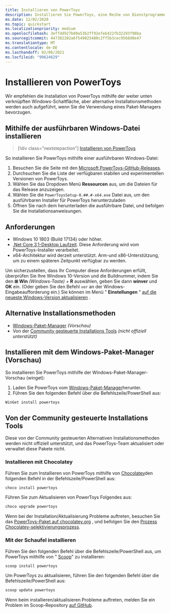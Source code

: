 ```yaml
---
title: Installieren von PowerToys
description: Installieren Sie PowerToys, eine Reihe von Dienstprogrammen für die Anpassung von Windows 10, mithilfe einer ausführbaren Datei oder eines Paket-Managers (winget, Chocolatey, Scoop).
ms.date: 12/02/2020
ms.topic: quickstart
ms.localizationpriority: medium
ms.openlocfilehash: 3effdd927b89a53b2ff92efeb422fb32293f98ba
ms.sourcegitcommit: 447382282a6f549825480c2ff5b3cec9568d0e47
ms.translationtype: MT
ms.contentlocale: de-DE
ms.lasthandoff: 02/06/2021
ms.locfileid: "99624629"
---
```

# <a name="install-powertoys"></a>Installieren von PowerToys

Wir empfehlen die Installation von PowerToys mithilfe der weiter unten verknüpften Windows-Schaltfläche, aber alternative Installationsmethoden werden auch aufgeführt, wenn Sie die Verwendung eines Paket-Managers bevorzugen.

## <a name="install-with-windows-executable-file"></a>Mithilfe der ausführbaren Windows-Datei installieren

> [!div class="nextstepaction"]
> [Installieren von PowerToys](https://aka.ms/installpowertoys)

So installieren Sie PowerToys mithilfe einer ausführbaren Windows-Datei:

1. Besuchen Sie die Seite mit den [Microsoft PowerToys-GitHub-Releases](https://github.com/microsoft/PowerToys/releases/).
2. Durchsuchen Sie die Liste der verfügbaren stabilen und experimentellen Versionen von PowerToys.
3. Wählen Sie das Dropdown Menü **Ressourcen** aus, um die Dateien für das Release anzuzeigen.
4. Wählen Sie die `PowerToysSetup-0.##.#-x64.exe` Datei aus, um den ausführbaren Installer für PowerToys herunterzuladen
5. Öffnen Sie nach dem herunterladen die ausführbare Datei, und befolgen Sie die Installationsanweisungen.

## <a name="requirements"></a>Anforderungen

- Windows 10 1803 (Build 17134) oder höher.
- [.Net Core 3,1-Desktop Laufzeit](https://dotnet.microsoft.com/download/dotnet-core/thank-you/runtime-desktop-3.1.4-windows-x64-installer). Diese Anforderung wird vom PowerToys-Installer verarbeitet.
- x64-Architektur wird derzeit unterstützt. Arm-und x86-Unterstützung, um zu einem späteren Zeitpunkt verfügbar zu werden.

Um sicherzustellen, dass Ihr Computer diese Anforderungen erfüllt, überprüfen Sie Ihre Windows 10-Version und die Buildnummer, indem Sie den **⊞ Win** *(Windows-Taste)*  +  **R** auswählen, geben Sie dann **winver** und **OK** ein. (Oder geben Sie den Befehl `ver` an der Windows-Eingabeaufforderung ein.) Sie können im Menü " **Einstellungen** " [auf die neueste Windows-Version aktualisieren](ms-settings:windowsupdate) .

## <a name="alternative-install-methods"></a>Alternative Installationsmethoden

<!--  - **[Windows executable .exe file](#install-with-windows-executable-file)** *(Recommended)* -->
- [Windows-Paket-Manager](#install-with-windows-package-manager-preview) *(Vorschau)*
- Von der [Community gesteuerte Installations Tools](#community-driven-install-tools) *(nicht offiziell unterstützt)*

## <a name="install-with-windows-package-manager-preview"></a>Installieren mit dem Windows-Paket-Manager (Vorschau)

So installieren Sie PowerToys mithilfe der Windows-Paket-Manager-Vorschau (winget):

1. Laden Sie PowerToys vom [Windows-Paket-Manager](https://github.com/microsoft/winget-cli/releases)herunter.
2. Führen Sie den folgenden Befehl über die Befehlszeile/PowerShell aus:

```powershell
WinGet install powertoys
```

## <a name="community-driven-install-tools"></a>Von der Community gesteuerte Installations Tools

Diese von der Community gesteuerten Alternativen Installationsmethoden werden nicht offiziell unterstützt, und das PowerToys-Team aktualisiert oder verwaltet diese Pakete nicht.

### <a name="install-with-chocolatey"></a>Installieren mit Chocolatey

Führen Sie zum Installieren von PowerToys mithilfe von [Chocolatey](https://chocolatey.org/)den folgenden Befehl in der Befehlszeile/PowerShell aus:

```powershell
choco install powertoys
```

Führen Sie zum Aktualisieren von PowerToys Folgendes aus:

```powershell
choco upgrade powertoys
```

Wenn bei der Installation/Aktualisierung Probleme auftreten, besuchen Sie das [PowerToys-Paket auf chocolatey.org](https://chocolatey.org/packages/powertoys) , und befolgen Sie den [Prozess Chocolatey-selektivierungsprozess](https://chocolatey.org/docs/package-triage-process).

### <a name="install-with-scoop"></a>Mit der Schaufel installieren

Führen Sie den folgenden Befehl über die Befehlszeile/PowerShell aus, um PowerToys mithilfe von " [Scoop](https://scoop.sh/)" zu installieren:

```powershell
scoop install powertoys
```

Um PowerToys zu aktualisieren, führen Sie den folgenden Befehl über die Befehlszeile/PowerShell aus:

```powershell
scoop update powertoys
```

Wenn beim installieren/aktualisieren Probleme auftreten, melden Sie ein Problem im Scoop-Repository [auf GitHub](https://github.com/lukesampson/scoop/issues).
